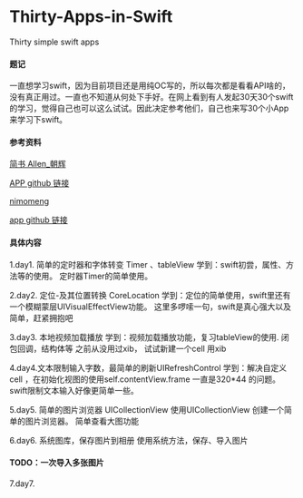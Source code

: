 # Thirty-Apps-in-Swift
Thirty simple swift apps

#### 题记
一直想学习swift，因为目前项目还是用纯OC写的，所以每次都是看看API啥的，没有真正用过。一直也不知道从何处下手好。在网上看到有人发起30天30个swift的学习，觉得自己也可以这么试试。因此决定参考他们，自己也来写30个小App来学习下swift。

#### 参考资料
[简书 Allen_朝辉](https://www.jianshu.com/p/52032bc4cbe4)

[APP github 链接](https://github.com/allenwong/30DaysofSwift)


[nimomeng](https://juejin.im/post/5c618227518825625c270640)

[app github 链接](https://github.com/nimomeng/30-swift-projects-in-30-days)



#### 具体内容
1.day1. 简单的定时器和字体转变  Timer 、tableView
学到：swift初尝，属性、方法等的使用。 定时器Timer的简单使用。

2.day2. 定位-及其位置转换  CoreLocation
学到：定位的简单使用，swift里还有一个模糊蒙层UIVisualEffectView功能。
这里多啰嗦一句，swift是真心强大以及简单，赶紧拥抱吧

3.day3. 本地视频加载播放
学到：视频加载播放功能，复习tableView的使用.  闭包回调，结构体等
之前从没用过xib， 试试新建一个cell 用xib

4.day4.文本限制输入字数，最简单的刷新UIRefreshControl
学到：解决自定义cell ，在初始化视图的使用self.contentView.frame 一直是320*44 的问题。
swift限制文本输入好像更简单一些。

5.day5. 简单的图片浏览器 UICollectionView
使用UICollectionView 创建一个简单的图片浏览器。 简单查看大图功能

6.day6. 系统图库，保存图片到相册
使用系统方法，保存、导入图片
#### TODO：一次导入多张图片

7.day7.




